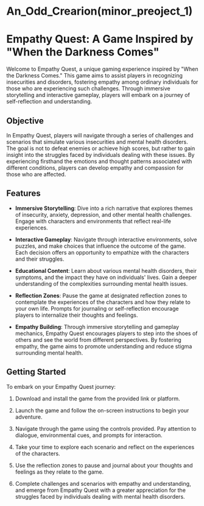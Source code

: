 # An_Odd_Crearion(minor_preoject_1)
# Empathy Quest: A Game Inspired by "When the Darkness Comes"

Welcome to Empathy Quest, a unique gaming experience inspired by "When the Darkness Comes." This game aims to assist players in recognizing insecurities and disorders, fostering empathy among ordinary individuals for those who are experiencing such challenges. Through immersive storytelling and interactive gameplay, players will embark on a journey of self-reflection and understanding.

## Objective

In Empathy Quest, players will navigate through a series of challenges and scenarios that simulate various insecurities and mental health disorders. The goal is not to defeat enemies or achieve high scores, but rather to gain insight into the struggles faced by individuals dealing with these issues. By experiencing firsthand the emotions and thought patterns associated with different conditions, players can develop empathy and compassion for those who are affected.

## Features

- **Immersive Storytelling**: Dive into a rich narrative that explores themes of insecurity, anxiety, depression, and other mental health challenges. Engage with characters and environments that reflect real-life experiences.

- **Interactive Gameplay**: Navigate through interactive environments, solve puzzles, and make choices that influence the outcome of the game. Each decision offers an opportunity to empathize with the characters and their struggles.

- **Educational Content**: Learn about various mental health disorders, their symptoms, and the impact they have on individuals' lives. Gain a deeper understanding of the complexities surrounding mental health issues.

- **Reflection Zones**: Pause the game at designated reflection zones to contemplate the experiences of the characters and how they relate to your own life. Prompts for journaling or self-reflection encourage players to internalize their thoughts and feelings.

- **Empathy Building**: Through immersive storytelling and gameplay mechanics, Empathy Quest encourages players to step into the shoes of others and see the world from different perspectives. By fostering empathy, the game aims to promote understanding and reduce stigma surrounding mental health.

## Getting Started

To embark on your Empathy Quest journey:

1. Download and install the game from the provided link or platform.
   
2. Launch the game and follow the on-screen instructions to begin your adventure.

3. Navigate through the game using the controls provided. Pay attention to dialogue, environmental cues, and prompts for interaction.

4. Take your time to explore each scenario and reflect on the experiences of the characters.

5. Use the reflection zones to pause and journal about your thoughts and feelings as they relate to the game.

6. Complete challenges and scenarios with empathy and understanding, and emerge from Empathy Quest with a greater appreciation for the struggles faced by individuals dealing with mental health disorders.

